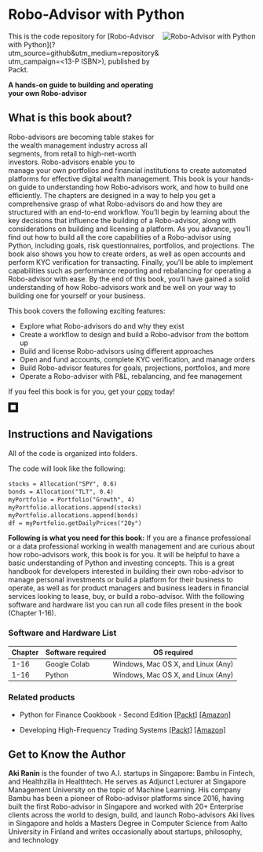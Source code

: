 # Robo-Advisor with Python	

<a href="<Packtpub book link>?utm_source=github&utm_medium=repository&utm_campaign=<13-P ISBN>"><img src="https://static.packt-cdn.com/products/<13-P ISBN>/cover/smaller" alt="Robo-Advisor with Python" height="256px" align="right"></a>

This is the code repository for [Robo-Advisor with Python](<Packtpub book link>?utm_source=github&utm_medium=repository&utm_campaign=<13-P ISBN>), published by Packt.

**A hands-on guide to building and operating your own Robo-advisor**

## What is this book about?
Robo-advisors are becoming table stakes for the wealth management industry across all segments, from retail to high-net-worth investors. Robo-advisors enable you to manage your own portfolios and financial institutions to create automated platforms for effective digital wealth management. This book is your hands-on guide to understanding how Robo-advisors work, and how to build one efficiently. The chapters are designed in a way to help you get a comprehensive grasp of what Robo-advisors do and how they are structured with an end-to-end workflow.
You’ll begin by learning about the key decisions that influence the building of a Robo-advisor, along with considerations on building and licensing a platform. As you advance, you’ll find out how to build all the core capabilities of a Robo-advisor using Python, including goals, risk questionnaires, portfolios, and projections. The book also shows you how to create orders, as well as open accounts and perform KYC verification for transacting. Finally, you’ll be able to implement capabilities such as performance reporting and rebalancing for operating a Robo-advisor with ease.
By the end of this book, you’ll have gained a solid understanding of how Robo-advisors work and be well on your way to building one for yourself or your business.

This book covers the following exciting features: 
* Explore what Robo-advisors do and why they exist
* Create a workflow to design and build a Robo-advisor from the bottom up
* Build and license Robo-advisors using different approaches
* Open and fund accounts, complete KYC verification, and manage orders
* Build Robo-advisor features for goals, projections, portfolios, and more
* Operate a Robo-advisor with P&L, rebalancing, and fee management

If you feel this book is for you, get your [copy](https://www.amazon.com/dp/1801819696) today!

<a href="https://www.packtpub.com/?utm_source=github&utm_medium=banner&utm_campaign=GitHubBanner"><img src="https://raw.githubusercontent.com/PacktPublishing/GitHub/master/GitHub.png" alt="https://www.packtpub.com/" border="5" /></a>

## Instructions and Navigations
All of the code is organized into folders.

The code will look like the following:
```
stocks = Allocation("SPY", 0.6)
bonds = Allocation("TLT", 0.4)
myPortfolio = Portfolio("Growth", 4)
myPortfolio.allocations.append(stocks)
myPortfolio.allocations.append(bonds)
df = myPortfolio.getDailyPrices("20y")
```

**Following is what you need for this book:**
If you are a finance professional or a data professional working in wealth management and are curious about how robo-advisors work, this book is for you. It will be helpful to have a basic understanding of Python and investing concepts. This is a great handbook for developers interested in building their own robo-advisor to manage personal investments or build a platform for their business to operate, as well as for product managers and business leaders in financial services looking to lease, buy, or build a robo-advisor.	
With the following software and hardware list you can run all code files present in the book (Chapter 1-16).

### Software and Hardware List

| Chapter  | Software required                                                                    | OS required                        |
| -------- | -------------------------------------------------------------------------------------| -----------------------------------|
|   1-16   |   	Google Colab    	                                      		                  	  | Windows, Mac OS X, and Linux (Any) |
|   1-16   |   	Python																				                                    | Windows, Mac OS X, and Linux (Any) |

### Related products 
* Python for Finance Cookbook - Second Edition [[Packt]](https://www.packtpub.com/product/python-for-finance-cookbook-second-edition/9781803243191) [[Amazon]](https://www.amazon.com/dp/1803243198)

* Developing High-Frequency Trading Systems [[Packt]](https://www.packtpub.com/product/developing-high-frequency-trading-systems/9781803242811?_ga=2.158598970.1649601379.1677480968-1347501151.1654864057) [[Amazon]](https://www.amazon.com/dp/1803242817)

## Get to Know the Author
**Aki Ranin** is the founder of two A.I. startups in Singapore: Bambu in Fintech, and Healthzilla in Healthtech. He serves as Adjunct Lecturer at Singapore Management University on the topic of Machine Learning. His company Bambu has been a pioneer of Robo-advisor platforms since 2016, having built the first Robo-advisor in Singapore and worked with 20+ Enterprise clients across the world to design, build, and launch Robo-advisors
Aki lives in Singapore and holds a Masters Degree in Computer Science from Aalto University in Finland and writes occasionally about startups, philosophy, and technology
